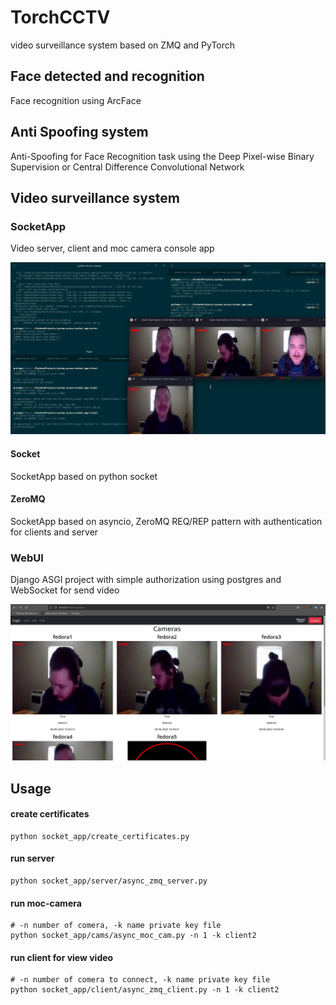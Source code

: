 # TorchCCTV

video surveillance system based on ZMQ and PyTorch

## Face detected and recognition

Face recognition using ArcFace

## Anti Spoofing system

Anti-Spoofing for Face Recognition task using the Deep Pixel-wise Binary Supervision 
or Central Difference Convolutional Network 

## Video surveillance system

### SocketApp

Video server, client and moc camera console app

![ZeroMQ console app](images/socketapp.png)

#### Socket

SocketApp based on python socket
#### ZeroMQ

SocketApp based on asyncio, ZeroMQ REQ/REP pattern with authentication for clients and server
### WebUI

Django ASGI project with simple authorization using postgres and WebSocket for send video

![Web user interface](images/webui.png)

## Usage
#### create certificates
    python socket_app/create_certificates.py    
#### run server
    python socket_app/server/async_zmq_server.py
#### run moc-camera
    # -n number of comera, -k name private key file
    python socket_app/cams/async_moc_cam.py -n 1 -k client2
#### run client for view video
    # -n number of comera to connect, -k name private key file
    python socket_app/client/async_zmq_client.py -n 1 -k client2
